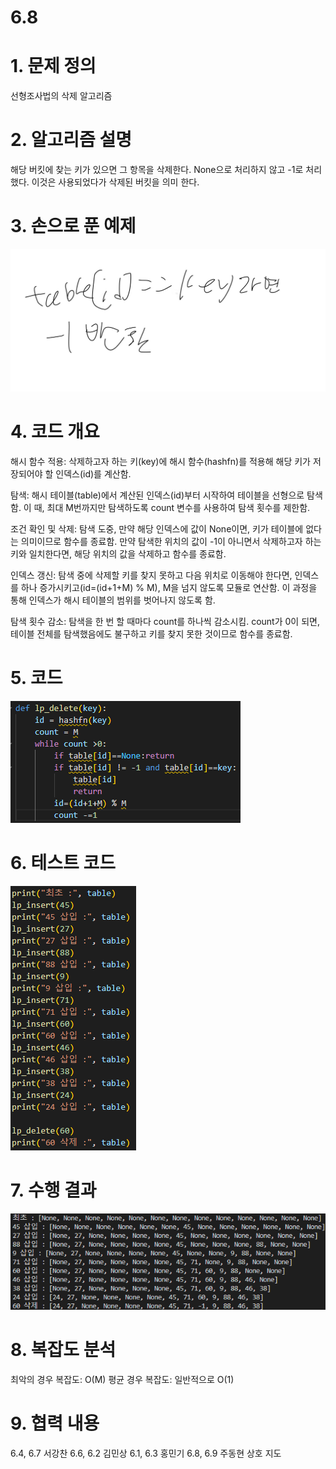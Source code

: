 # 6.8
# 1. 문제 정의
선형조사법의 삭제 알고리즘
# 2. 알고리즘 설명
해당 버킷에 찾는 키가 있으면 그 항목을 삭제한다. None으로 처리하지 않고 -1로 처리했다. 이것은 사용되었다가 삭제된 버킷을 의미 한다.
# 3. 손으로 푼 예제
![alt text](image.png)
# 4. 코드 개요
해시 함수 적용: 삭제하고자 하는 키(key)에 해시 함수(hashfn)를 적용해 해당 키가 저장되어야 할 인덱스(id)를 계산함.

탐색: 해시 테이블(table)에서 계산된 인덱스(id)부터 시작하여 테이블을 선형으로 탐색함. 이 때, 최대 M번까지만 탐색하도록 count 변수를 사용하여 탐색 횟수를 제한함.

조건 확인 및 삭제: 탐색 도중, 만약 해당 인덱스에 값이 None이면, 키가 테이블에 없다는 의미이므로 함수를 종료함. 만약 탐색한 위치의 값이 -1이 아니면서 삭제하고자 하는 키와 일치한다면, 해당 위치의 값을 삭제하고 함수를 종료함.

인덱스 갱신: 탐색 중에 삭제할 키를 찾지 못하고 다음 위치로 이동해야 한다면, 인덱스를 하나 증가시키고(id=(id+1+M) % M), M을 넘지 않도록 모듈로 연산함. 이 과정을 통해 인덱스가 해시 테이블의 범위를 벗어나지 않도록 함.

탐색 횟수 감소: 탐색을 한 번 할 때마다 count를 하나씩 감소시킴. count가 0이 되면, 테이블 전체를 탐색했음에도 불구하고 키를 찾지 못한 것이므로 함수를 종료함.
# 5. 코드
![alt text](image-1.png)
# 6. 테스트 코드
![alt text](image-3.png)
# 7. 수행 결과
![alt text](image-2.png)
# 8. 복잡도 분석
최악의 경우 복잡도: O(M)
평균 경우 복잡도: 일반적으로 O(1)
# 9. 협력 내용
6.4, 6.7 서강찬
6.6, 6.2 김민상
6.1, 6.3 홍민기
6.8, 6.9 주동현
상호 지도